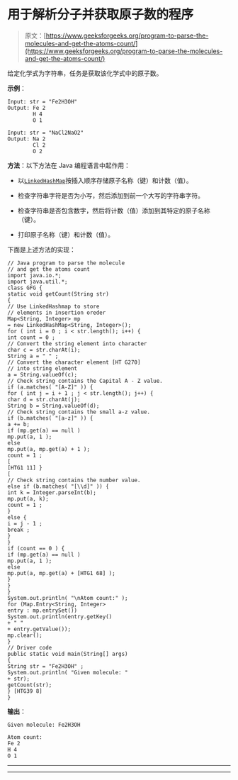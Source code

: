 # 用于解析分子并获取原子数的程序

> 原文：[https://www.geeksforgeeks.org/program-to-parse-the-molecules-and-get-the-atoms-count/](https://www.geeksforgeeks.org/program-to-parse-the-molecules-and-get-the-atoms-count/)

给定化学式为字符串，任务是获取该化学式中的原子数。

**示例**：

```
Input: str = "Fe2H3OH"
Output: Fe 2
        H 4
        O 1

Input: str = "NaCl2NaO2"
Output: Na 2
        Cl 2
        O 2

```

**方法**：以下方法在 Java 编程语言中起作用：

*   以[`LinkedHashMap`](https://www.geeksforgeeks.org/linkedhashmap-class-java-examples/)按插入顺序存储原子名称（键）和计数（值）。

*   检查字符串字符是否为小写，然后添加到前一个大写的字符串字符。

*   检查字符串是否包含数字，然后将计数（值）添加到其特定的原子名称（键）。

*   打印原子名称（键）和计数（值）。

下面是上述方法的实现：

```
// Java program to parse the molecule
// and get the atoms count
import java.io.*;
import java.util.*;
class GFG {
static void getCount(String str)
{
// Use LinkedHashmap to store
// elements in insertion oreder
Map<String, Integer> mp
= new LinkedHashMap<String, Integer>();
for ( int i = 0 ; i < str.length(); i++) {
int count = 0 ;
// Convert the string element into character
char c = str.charAt(i);
String a = " " ;
// Convert the character element [HT G270]
// into string element
a = String.valueOf(c);
// Check string contains the Capital A - Z value.
if (a.matches( "[A-Z]" )) {
for ( int j = i + 1 ; j < str.length(); j++) {
char d = str.charAt(j);
String b = String.valueOf(d);
// Check string contains the small a-z value.
if (b.matches( "[a-z]" )) {
a += b;
if (mp.get(a) == null )
mp.put(a, 1 );
else
mp.put(a, mp.get(a) + 1 );
count = 1 ;
[
[HTG1 11] }
[
// Check string contains the number value.
else if (b.matches( "[\\d]" )) {
int k = Integer.parseInt(b);
mp.put(a, k);
count = 1 ;
}
else {
i = j - 1 ;
break ;
}
}
if (count == 0 ) {
if (mp.get(a) == null )
mp.put(a, 1 );
else
mp.put(a, mp.get(a) + [HTG1 68] );
}
}
}
System.out.println( "\nAtom count:" );
for (Map.Entry<String, Integer>
entry : mp.entrySet())
System.out.println(entry.getKey()
+ " "
+ entry.getValue());
mp.clear();
}
// Driver code
public static void main(String[] args)
{
String str = "Fe2H3OH" ;
System.out.println( "Given molecule: "
+ str);
getCount(str);
} [HTG39 8]
}
```

**输出**：

```
Given molecule: Fe2H3OH

Atom count:
Fe 2
H 4
O 1

```



* * *

* * *



